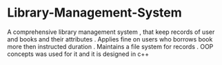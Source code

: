 # Library-Management-System
A comprehensive library management system , that keep records of user and books and their attributes . Applies fine on users who borrows book more then instructed duration . Maintains a file system for records . OOP concepts was used for it and it is designed in c++
